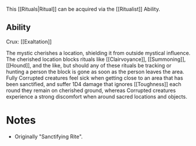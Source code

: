 This [[Rituals|Ritual]] can be acquired via the [[Ritualist]] Ability.
## Ability
Crux: [[Exaltation]]

The mystic cherishes a location, shielding it from outside mystical influence. The cherished location blocks rituals like [[Clairvoyance]], [[Summoning]], [[Hound]], and the like, but should any of these rituals be tracking or hunting a person the block is gone as soon as the person leaves the area. Fully Corrupted creatures feel sick when getting close to an area that has been sanctified, and suffer 1D4 damage that ignores [[Toughness]] each round they remain on cherished ground, whereas Corrupted creatures experience a strong discomfort when around sacred locations and objects.
# Notes
* Originally "Sanctifying Rite".